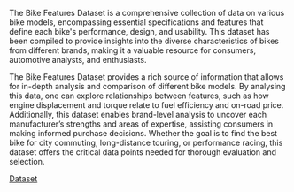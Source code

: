 The Bike Features Dataset is a comprehensive collection of data on various bike models, encompassing essential specifications and features that define each bike's
performance, design, and usability. This dataset has been compiled to provide insights into the diverse characteristics of bikes from different brands, making it a 
valuable resource for consumers, automotive analysts, and enthusiasts. 

The Bike Features Dataset provides a rich source of information that allows for in-depth analysis and comparison of different bike models. By analysing this data, 
one can explore relationships between features, such as how engine displacement and torque relate to fuel efficiency and on-road price. Additionally, this dataset 
enables brand-level analysis to uncover each manufacturer’s strengths and areas of expertise, assisting consumers in making informed purchase decisions. Whether the 
goal is to find the best bike for city commuting, long-distance touring, or performance racing, this dataset offers the critical data points needed for thorough 
evaluation and selection.

[Dataset](https://www.kaggle.com/datasets/tejas14/bike-features-and-reviews-in-india-data)


